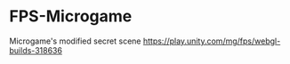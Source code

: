 # FPS-Microgame
 Microgame's modified secret scene
https://play.unity.com/mg/fps/webgl-builds-318636   